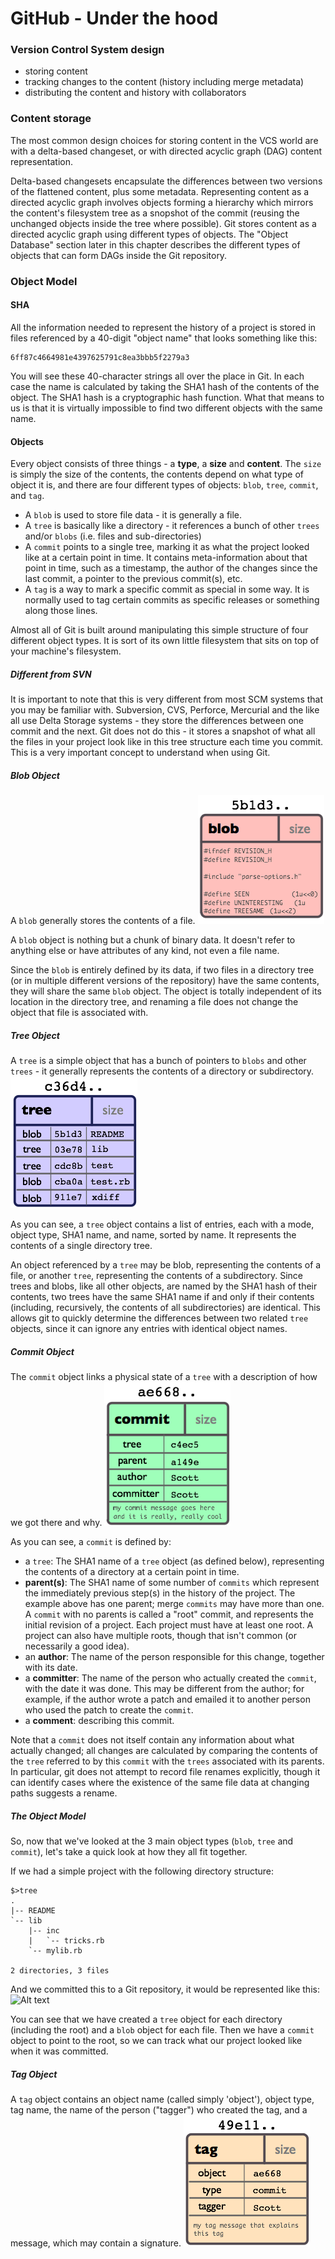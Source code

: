 # GitHub - Under the hood

### Version Control System design
- storing content
- tracking changes to the content (history including merge metadata)
- distributing the content and history with collaborators

### Content storage
The most common design choices for storing content in the VCS world are with a delta-based changeset, or with directed acyclic graph (DAG) content representation.

Delta-based changesets encapsulate the differences between two versions of the flattened content, plus some metadata. Representing content as a directed acyclic graph involves objects forming a hierarchy which mirrors the content's filesystem tree as a snopshot of the commit (reusing the unchanged objects inside the tree where possible). Git stores content as a directed acyclic graph using different types of objects. The "Object Database" section later in this chapter describes the different types of objects that can form DAGs inside the Git repository.

### Object Model
#### SHA
All the information needed to represent the history of a project is stored in files referenced by a 40-digit "object name" that looks something like this:
```
6ff87c4664981e4397625791c8ea3bbb5f2279a3
```
You will see these 40-character strings all over the place in Git. In each case the name is calculated by taking the SHA1 hash of the contents of the object. The SHA1 hash is a cryptographic hash function. What that means to us is that it is virtually impossible to find two different objects with the same name.

#### Objects
Every object consists of three things - a **type**, a **size** and **content**. The `size` is simply the size of the contents, the contents depend on what type of object it is, and there are four different types of objects: `blob`, `tree`, `commit`, and `tag`.

- A `blob` is used to store file data - it is generally a file.
- A `tree` is basically like a directory - it references a bunch of other `trees` and/or `blobs` (i.e. files and sub-directories)
- A `commit` points to a single tree, marking it as what the project looked like at a certain point in time. It contains meta-information about that point in time, such as a timestamp, the author of the changes since the last commit, a pointer to the previous commit(s), etc.
- A `tag` is a way to mark a specific commit as special in some way. It is normally used to tag certain commits as specific releases or something along those lines.

Almost all of Git is built around manipulating this simple structure of four different object types. It is sort of its own little filesystem that sits on top of your machine's filesystem.

##### Different from SVN
It is important to note that this is very different from most SCM systems that you may be familiar with. Subversion, CVS, Perforce, Mercurial and the like all use Delta Storage systems - they store the differences between one commit and the next. Git does not do this - it stores a snapshot of what all the files in your project look like in this tree structure each time you commit. This is a very important concept to understand when using Git.

##### Blob Object
A `blob` generally stores the contents of a file.
![Alt text](/images/object-blob.png?raw=true)

A `blob` object is nothing but a chunk of binary data. It doesn't refer to anything else or have attributes of any kind, not even a file name.

Since the `blob` is entirely defined by its data, if two files in a directory tree (or in multiple different versions of the repository) have the same contents, they will share the same `blob` object. The object is totally independent of its location in the directory tree, and renaming a file does not change the object that file is associated with.

##### Tree Object
A `tree` is a simple object that has a bunch of pointers to `blobs` and other `trees` - it generally represents the contents of a directory or subdirectory.
![Alt text](/images/object-tree.png?raw=true)

As you can see, a `tree` object contains a list of entries, each with a mode, object type, SHA1 name, and name, sorted by name. It represents the contents of a single directory tree.

An object referenced by a `tree` may be blob, representing the contents of a file, or another `tree`, representing the contents of a subdirectory. Since trees and blobs, like all other objects, are named by the SHA1 hash of their contents, two trees have the same SHA1 name if and only if their contents (including, recursively, the contents of all subdirectories) are identical. This allows git to quickly determine the differences between two related `tree` objects, since it can ignore any entries with identical object names.

##### Commit Object
The `commit` object links a physical state of a `tree` with a description of how we got there and why.
![Alt text](/images/object-commit.png?raw=true)

As you can see, a `commit` is defined by:
- a `tree`: The SHA1 name of a `tree` object (as defined below), representing the contents of a directory at a certain point in time.
- **parent(s)**: The SHA1 name of some number of `commits` which represent the immediately previous step(s) in the history of the project. The example above has one parent; merge `commits` may have more than one. A `commit` with no parents is called a "root" commit, and represents the initial revision of a project. Each project must have at least one root. A project can also have multiple roots, though that isn't common (or necessarily a good idea).
- an **author**: The name of the person responsible for this change, together with its date.
- a **committer**: The name of the person who actually created the `commit`, with the date it was done. This may be different from the author; for example, if the author wrote a patch and emailed it to another person who used the patch to create the `commit`.
- a **comment**: describing this commit.

Note that a `commit` does not itself contain any information about what actually changed; all changes are calculated by comparing the contents of the `tree` referred to by this `commit` with the `trees` associated with its parents. In particular, git does not attempt to record file renames explicitly, though it can identify cases where the existence of the same file data at changing paths suggests a rename.

##### The Object Model
So, now that we've looked at the 3 main object types (`blob`, `tree` and `commit`), let's take a quick look at how they all fit together.

If we had a simple project with the following directory structure:
```
$>tree
.
|-- README
`-- lib
    |-- inc
    |   `-- tricks.rb
    `-- mylib.rb

2 directories, 3 files
```
And we committed this to a Git repository, it would be represented like this:
![Alt text](/images/object-example.png?raw=true)

You can see that we have created a `tree` object for each directory (including the root) and a `blob` object for each file. Then we have a `commit` object to point to the root, so we can track what our project looked like when it was committed.

##### Tag Object
A `tag` object contains an object name (called simply 'object'), object type, tag name, the name of the person ("tagger") who created the tag, and a message, which may contain a signature.
![Alt text](/images/object-tag.png?raw=true)
